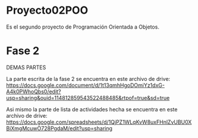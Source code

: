 # Proyecto02POO
Es el segundo proyecto de Programación Orientada a Objetos.
# Fase 2
DEMAS PARTES

La parte escrita de la fase 2 se encuentra en este archivo de drive: https://docs.google.com/document/d/1t13qmhHgoDOmiYz1dxG-A4k0PWhoQbs0/edit?usp=sharing&ouid=114812859543522488485&rtpof=true&sd=true

Asi mismo la parte de lista de actividades hecha se encuentra en este archivo de drive: https://docs.google.com/spreadsheets/d/1QjPZ1WLqKvW8uxFHnlZvUBU0XBiXmgMcuwO728PgdaM/edit?usp=sharing
